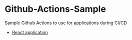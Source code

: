 # Github-Actions-Sample
Sample Github Actions to use for applications during CI/CD

- [React application](./React-app/)